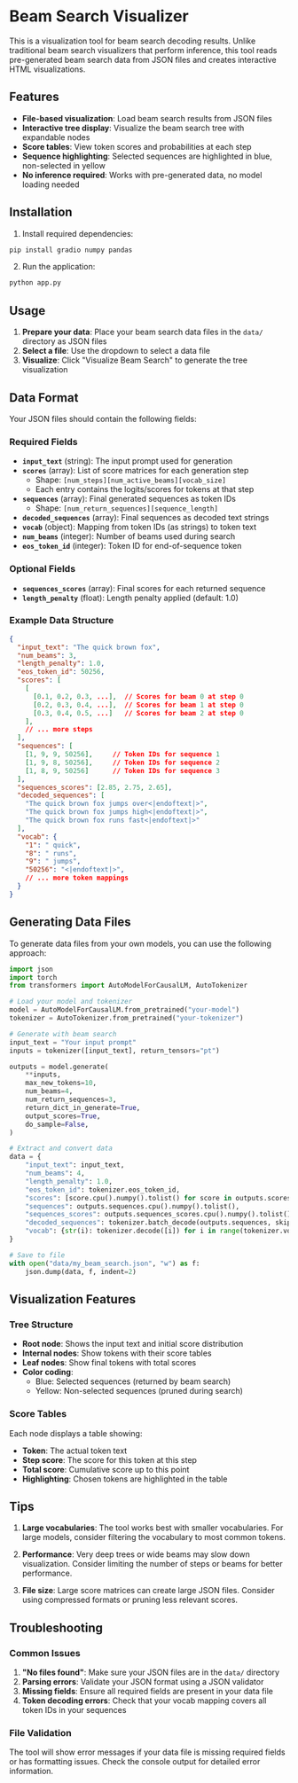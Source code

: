 # Beam Search Visualizer

This is a visualization tool for beam search decoding results. Unlike traditional beam search visualizers that perform inference, this tool reads pre-generated beam search data from JSON files and creates interactive HTML visualizations.

## Features

- **File-based visualization**: Load beam search results from JSON files
- **Interactive tree display**: Visualize the beam search tree with expandable nodes
- **Score tables**: View token scores and probabilities at each step
- **Sequence highlighting**: Selected sequences are highlighted in blue, non-selected in yellow
- **No inference required**: Works with pre-generated data, no model loading needed

## Installation

1. Install required dependencies:
```bash
pip install gradio numpy pandas
```

2. Run the application:
```bash
python app.py
```

## Usage

1. **Prepare your data**: Place your beam search data files in the `data/` directory as JSON files
2. **Select a file**: Use the dropdown to select a data file
3. **Visualize**: Click "Visualize Beam Search" to generate the tree visualization

## Data Format

Your JSON files should contain the following fields:

### Required Fields

- **`input_text`** (string): The input prompt used for generation
- **`scores`** (array): List of score matrices for each generation step
  - Shape: `[num_steps][num_active_beams][vocab_size]`
  - Each entry contains the logits/scores for tokens at that step
- **`sequences`** (array): Final generated sequences as token IDs
  - Shape: `[num_return_sequences][sequence_length]`
- **`decoded_sequences`** (array): Final sequences as decoded text strings
- **`vocab`** (object): Mapping from token IDs (as strings) to token text
- **`num_beams`** (integer): Number of beams used during search
- **`eos_token_id`** (integer): Token ID for end-of-sequence token

### Optional Fields

- **`sequences_scores`** (array): Final scores for each returned sequence
- **`length_penalty`** (float): Length penalty applied (default: 1.0)

### Example Data Structure

```json
{
  "input_text": "The quick brown fox",
  "num_beams": 3,
  "length_penalty": 1.0,
  "eos_token_id": 50256,
  "scores": [
    [
      [0.1, 0.2, 0.3, ...],  // Scores for beam 0 at step 0
      [0.2, 0.3, 0.4, ...],  // Scores for beam 1 at step 0
      [0.3, 0.4, 0.5, ...]   // Scores for beam 2 at step 0
    ],
    // ... more steps
  ],
  "sequences": [
    [1, 9, 9, 50256],     // Token IDs for sequence 1
    [1, 9, 8, 50256],     // Token IDs for sequence 2
    [1, 8, 9, 50256]      // Token IDs for sequence 3
  ],
  "sequences_scores": [2.85, 2.75, 2.65],
  "decoded_sequences": [
    "The quick brown fox jumps over<|endoftext|>",
    "The quick brown fox jumps high<|endoftext|>",
    "The quick brown fox runs fast<|endoftext|>"
  ],
  "vocab": {
    "1": " quick",
    "8": " runs",
    "9": " jumps",
    "50256": "<|endoftext|>",
    // ... more token mappings  
  }
}
```

## Generating Data Files

To generate data files from your own models, you can use the following approach:

```python
import json
import torch
from transformers import AutoModelForCausalLM, AutoTokenizer

# Load your model and tokenizer
model = AutoModelForCausalLM.from_pretrained("your-model")
tokenizer = AutoTokenizer.from_pretrained("your-tokenizer")

# Generate with beam search
input_text = "Your input prompt"
inputs = tokenizer([input_text], return_tensors="pt")

outputs = model.generate(
    **inputs,
    max_new_tokens=10,
    num_beams=4,
    num_return_sequences=3,
    return_dict_in_generate=True,
    output_scores=True,
    do_sample=False,
)

# Extract and convert data
data = {
    "input_text": input_text,
    "num_beams": 4,
    "length_penalty": 1.0,
    "eos_token_id": tokenizer.eos_token_id,
    "scores": [score.cpu().numpy().tolist() for score in outputs.scores],
    "sequences": outputs.sequences.cpu().numpy().tolist(),
    "sequences_scores": outputs.sequences_scores.cpu().numpy().tolist() if hasattr(outputs, 'sequences_scores') else [],
    "decoded_sequences": tokenizer.batch_decode(outputs.sequences, skip_special_tokens=False),
    "vocab": {str(i): tokenizer.decode([i]) for i in range(tokenizer.vocab_size)}
}

# Save to file
with open("data/my_beam_search.json", "w") as f:
    json.dump(data, f, indent=2)
```

## Visualization Features

### Tree Structure
- **Root node**: Shows the input text and initial score distribution
- **Internal nodes**: Show tokens with their score tables
- **Leaf nodes**: Show final tokens with total scores
- **Color coding**: 
  - Blue: Selected sequences (returned by beam search)
  - Yellow: Non-selected sequences (pruned during search)

### Score Tables
Each node displays a table showing:
- **Token**: The actual token text
- **Step score**: The score for this token at this step
- **Total score**: Cumulative score up to this point
- **Highlighting**: Chosen tokens are highlighted in the table

## Tips

1. **Large vocabularies**: The tool works best with smaller vocabularies. For large models, consider filtering the vocabulary to most common tokens.

2. **Performance**: Very deep trees or wide beams may slow down visualization. Consider limiting the number of steps or beams for better performance.

3. **File size**: Large score matrices can create large JSON files. Consider using compressed formats or pruning less relevant scores.

## Troubleshooting

### Common Issues

1. **"No files found"**: Make sure your JSON files are in the `data/` directory
2. **Parsing errors**: Validate your JSON format using a JSON validator
3. **Missing fields**: Ensure all required fields are present in your data file
4. **Token decoding errors**: Check that your vocab mapping covers all token IDs in your sequences

### File Validation

The tool will show error messages if your data file is missing required fields or has formatting issues. Check the console output for detailed error information. 